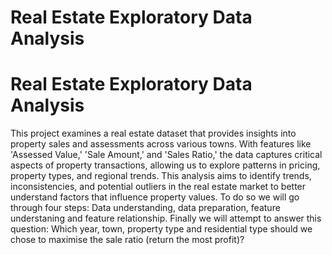 # Real Estate Exploratory Data Analysis

# Real Estate Exploratory Data Analysis
This project examines a real estate dataset that provides insights into property sales and assessments across various towns. With features like 'Assessed Value,' 'Sale Amount,' and 'Sales Ratio,' the data captures critical aspects of property transactions, allowing us to explore patterns in pricing, property types, and regional trends. This analysis aims to identify trends, inconsistencies, and potential outliers in the real estate market to better understand factors that influence property values.
To do so we will go through four steps: Data understanding, data preparation, feature understaning and feature relationship.
Finally we will attempt to answer this question: Which year, town, property type and residential type should we chose to maximise the sale ratio (return the most profit)?
